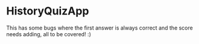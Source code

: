 # HistoryQuizApp

This has some bugs where the first answer is always correct and the score needs adding, all to be covered! :)
